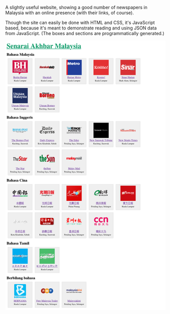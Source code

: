 
A slightly useful website, showing a good number of newspapers in Malaysia with an online presence (with their links, of course).

Though the site can easily be done with HTML and CSS, it's JavaScript based, because it's meant to demonstrate reading and using JSON data from JavaScript. (The boxes and sections are programmatically generated.)

![Full screen capture of the website. Newspaper websites are shown in boxes, containing an icon, name with link, and office location. They are organised in a vertical list of language sections, and at the page top is "Senarai Akhbar Malaysia", in large green type.](screenshot.png)
